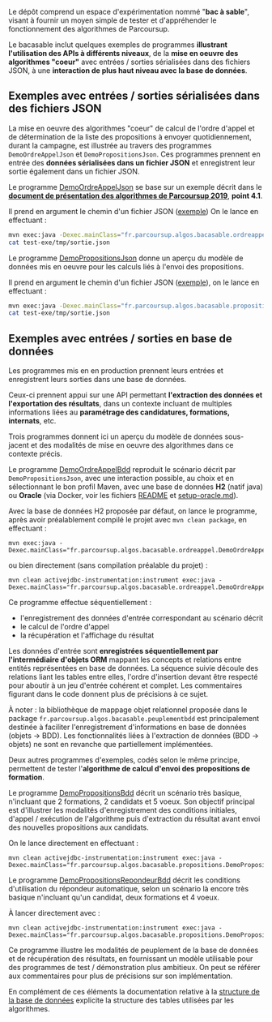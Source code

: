 Le dépôt comprend un espace d'expérimentation nommé "**bac à sable**", visant à fournir un moyen simple de tester et d'appréhender le fonctionnement des algorithmes de Parcoursup.

Le bacasable inclut quelques exemples de programmes **illustrant l'utilisation des APIs à différents niveaux**, de la **mise en oeuvre des algorithmes "coeur"** avec entrées / sorties sérialisées dans des fichiers JSON, à une **interaction de plus haut niveau avec la base de données**.

## Exemples avec entrées / sorties sérialisées dans des fichiers JSON

La mise en oeuvre des algorithmes "coeur" de calcul de l'ordre d'appel et de détermination de la liste des propositions à envoyer quotidiennement, durant la campagne, est illustrée au travers des programmes `DemoOrdreAppelJson` et `DemoPropositionsJson`.
Ces programmes prennent en entrée des **données sérialisées dans un fichier JSON** et enregistrent leur sortie également dans un fichier JSON.

Le programme [DemoOrdreAppelJson](src/main/java/fr/parcoursup/algos/bacasable/ordreappel/DemoOrdreAppelJson.java) se base sur un exemple décrit dans le **[document de présentation des algorithmes de Parcoursup 2019](doc/presentation_algorithmes_parcoursup_2019.pdf)**, **point 4.1**.

Il prend en argument le chemin d'un fichier JSON ([exemple](src/test/java/fr/parcoursup/algos/bacasable/algoOrdreAppelEntree.json)) On le lance en effectuant :

```bash
mvn exec:java -Dexec.mainClass="fr.parcoursup.algos.bacasable.ordreappel.DemoOrdreAppelJson" -Dexec.args="./src/test/java/fr/parcoursup/algos/bacasable/algoOrdreAppelEntree.json test-exe/tmp/sortie.json"
cat test-exe/tmp/sortie.json
```

Le programme [DemoPropositionsJson](src/main/java/fr/parcoursup/algos/bacasable/propositions/DemoPropositionsJson.java) donne un aperçu du modèle de données mis en oeuvre pour les calculs liés à l'envoi des propositions.

Il prend en argument le chemin d'un fichier JSON ([exemple](src/test/java/fr/parcoursup/algos/bacasable/algoPropositionsEntree.json)), on le lance en effectuant :

```bash
mvn exec:java -Dexec.mainClass="fr.parcoursup.algos.bacasable.propositions.DemoPropositionsJson" -Dexec.args="./src/test/java/fr/parcoursup/algos/bacasable/algoPropositionsEntree.json test-exe/tmp/sortie.json"
cat test-exe/tmp/sortie.json
```

## Exemples avec entrées / sorties en base de données

Les programmes mis en en production prennent leurs entrées et enregistrent leurs sorties dans une base de données.

Ceux-ci prennent appui sur une API permettant **l'extraction des données et l'exportation des résultats**, 
dans un contexte incluant de multiples informations liées au **paramétrage des candidatures, formations, internats**, etc.

Trois programmes donnent ici un aperçu du modèle de données sous-jacent et des modalités de mise en oeuvre des algorithmes dans ce contexte précis.

Le programme [DemoOrdreAppelBdd](src/main/java/fr/parcoursup/algos/bacasable/ordreappel/DemoOrdreAppelBdd.java) reproduit le scénario décrit par `DemoPropositionsJson`, avec une interaction possible, au choix et en sélectionnant le bon profil Maven, avec une base de données **H2** (natif java) ou **Oracle** (via Docker, voir les fichiers [README](README.md) et [setup-oracle.md](db-setup/setup-oracle.md)).

Avec la base de données H2 proposée par défaut, on lance le programme, après avoir préalablement compilé le projet avec `mvn clean package`, en effectuant :

```
mvn exec:java -Dexec.mainClass="fr.parcoursup.algos.bacasable.ordreappel.DemoOrdreAppelBdd"
```

ou bien directement (sans compilation préalable du projet) :

```
mvn clean activejdbc-instrumentation:instrument exec:java -Dexec.mainClass="fr.parcoursup.algos.bacasable.ordreappel.DemoOrdreAppelBdd"
```

Ce programme effectue séquentiellement :

- l'enregistrement des données d'entrée correspondant au scénario décrit
- le calcul de l'ordre d'appel
- la récupération et l'affichage du résultat

Les données d'entrée sont **enregistrées séquentiellement par l'intermédiaire d'objets ORM** mappant les concepts et relations entre entités représentées en base de données. 
La séquence suivie découle des relations liant les tables entre elles, l'ordre d'insertion devant être respecté pour aboutir à un jeu d'entrée cohérent et complet.
Les commentaires figurant dans le code donnent plus de précisions à ce sujet.

À noter : la bibliothèque de mappage objet relationnel proposée dans le package `fr.parcoursup.algos.bacasable.peuplementbdd` est principalement destinée à faciliter l'enregistrement d'informations en base de données (objets -> BDD). Les fonctionnalités liées à l'extraction de données (BDD -> objets) ne sont en revanche que partiellement implémentées.

Deux autres programmes d'exemples, codés selon le même principe, permettent de tester l'**algorithme de calcul d'envoi des propositions de formation**.

Le programme [DemoPropositionsBdd](src/main/java/fr/parcoursup/algos/bacasable/propositions/DemoPropositionsBdd.java) décrit un scénario très basique, n'incluant que 2 formations, 2 candidats et 5 voeux. Son objectif principal est d'illustrer les modalités d'enregistrement des conditions
initiales, d'appel / exécution de l'algorithme puis d'extraction du résultat avant envoi des nouvelles propositions aux candidats.

On le lance directement en effectuant :

```
mvn clean activejdbc-instrumentation:instrument exec:java -Dexec.mainClass="fr.parcoursup.algos.bacasable.propositions.DemoPropositionsBdd"

```

Le programme [DemoPropositionsRepondeurBdd](src/main/java/fr/parcoursup/algos/bacasable/propositions/DemoPropositionsRepondeurBdd.java) décrit les conditions d'utilisation du répondeur automatique, selon un scénario là encore très basique n'incluant qu'un candidat, deux formations et 4 voeux.

À lancer directement avec :

```
mvn clean activejdbc-instrumentation:instrument exec:java -Dexec.mainClass="fr.parcoursup.algos.bacasable.propositions.DemoPropositionsRepondeurBdd"

```

Ce programme illustre les modalités de peuplement de la base de données et de récupération des résultats, en fournissant un modèle utilisable pour des programmes de test / démonstration plus ambitieux. On peut se référer aux commentaires pour plus de précisions sur son implémentation.

En complément de ces éléments la documentation relative à la [structure de la base de données](doc/structure-bdd.md) explicite la structure des tables utilisées par les algorithmes.
